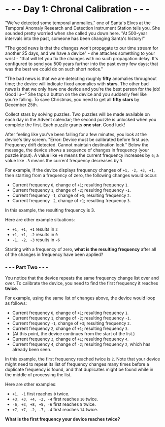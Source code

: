 # - - - Day 1: Chronal Calibration - - -

"We've detected some temporal anomalies," one of Santa's Elves at the Temporal Anomaly Research and Detection Instrument Station tells you. She sounded pretty worried when she called you down here. "At 500-year intervals into the past, someone has been changing Santa's history!"

"The good news is that the changes won't propagate to our time stream for another 25 days, and we have a device" - she attaches something to your wrist - "that will let you fix the changes with no such propagation delay. It's configured to send you 500 years further into the past every few days; that was the best we could do on such short notice."

"The bad news is that we are detecting roughly **fifty** anomalies throughout time; the device will indicate fixed anomalies with **stars**. The other bad news is that we only have one device and you're the best person for the job! Good lu--" She taps a button on the device and you suddenly feel like you're falling. To save Christmas, you need to get all **fifty stars** by December 25th.

Collect stars by solving puzzles. Two puzzles will be made available on each day in the Advent calendar; the second puzzle is unlocked when you complete the first. Each puzzle grants **one star**. Good luck!

After feeling like you've been falling for a few minutes, you look at the device's tiny screen. "Error: Device must be calibrated before first use. Frequency drift detected. Cannot maintain destination lock." Below the message, the device shows a sequence of changes in frequency (your puzzle input). A value like ``+6`` means the current frequency increases by ``6``; a value like ``-3`` means the current frequency decreases by ``3``.

For example, if the device displays frequency changes of ``+1, -2, +3, +1``, then starting from a frequency of zero, the following changes would occur:

* Current frequency  ``0``, change of ``+1``; resulting frequency  ``1``.
* Current frequency  ``1``, change of ``-2``; resulting frequency ``-1``.
* Current frequency ``-1``, change of ``+3``; resulting frequency  ``2``.
* Current frequency `` 2``, change of ``+1``; resulting frequency  ``3``.

In this example, the resulting frequency is 3.

Here are other example situations:

* ``+1, +1, +1`` results in  ``3``
* ``+1, +1, -2`` results in  ``0``
* ``-1, -2, -3`` results in ``-6``

Starting with a frequency of zero, **what is the resulting frequency** after all of the changes in frequency have been applied?


### - - - Part Two - - -

You notice that the device repeats the same frequency change list over and over. To calibrate the device, you need to find the first frequency it reaches **twice**.

For example, using the same list of changes above, the device would loop as follows:

* Current frequency  ``0``, change of ``+1``; resulting frequency  ``1``.
* Current frequency  ``1``, change of ``-2``; resulting frequency ``-1``.
* Current frequency ``-1``, change of ``+3``; resulting frequency  ``2``.
* Current frequency  ``2``, change of ``+1``; resulting frequency  ``3``.
* (At this point, the device continues from the start of the list.)
* Current frequency  ``3``, change of ``+1``; resulting frequency  ``4``.
* Current frequency  ``4``, change of ``-2``; resulting frequency  ``2``, which has already been seen.

In this example, the first frequency reached twice is ``2``. Note that your device might need to repeat its list of frequency changes many times before a duplicate frequency is found, and that duplicates might be found while in the middle of processing the list.

Here are other examples:

* ``+1, -1`` first reaches ``0`` twice.
* ``+3, +3, +4, -2, -4`` first reaches ``10`` twice.
* ``-6, +3, +8, +5, -6`` first reaches ``5`` twice.
* ``+7, +7, -2, -7, -4`` first reaches ``14`` twice.

**What is the first frequency your device reaches twice?**
